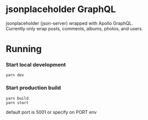 # jsonplaceholder GraphQL
jsonplaceholder (json-server) wrapped with Apollo GraphQL.  
Currently only wrap posts, comments, albums, photos, and users.

# Running
### Start local development
```
yarn dev
```

### Start production build
```
yarn build
yarn start
```

default port is 5001 or specify on PORT env